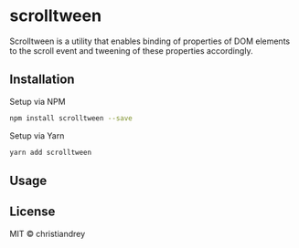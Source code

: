 # scrolltween

Scrolltween is a utility that enables binding of properties of DOM elements to the scroll event and tweening of these properties accordingly.

## Installation

Setup via NPM

```sh
npm install scrolltween --save
```

Setup via Yarn

```sh
yarn add scrolltween
```

## Usage

## License

MIT © christiandrey
